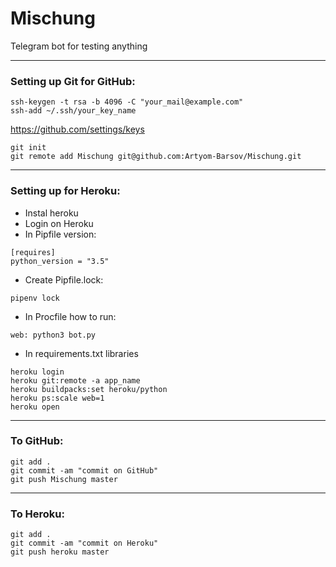 # Mischung
Telegram bot for testing anything

----------------------------------------------------------------------
### Setting up Git for GitHub:
```
ssh-keygen -t rsa -b 4096 -C "your_mail@example.com"
ssh-add ~/.ssh/your_key_name
```
<https://github.com/settings/keys>
```
git init
git remote add Mischung git@github.com:Artyom-Barsov/Mischung.git
```
----------------------------------------------------------------------
### Setting up for Heroku:
- Instal heroku
- Login on Heroku
- In Pipfile version:
```
[requires]
python_version = "3.5"
```
- Create Pipfile.lock:
```
pipenv lock
```
- In Procfile how to run:
```
web: python3 bot.py
```
- In requirements.txt libraries
```
heroku login
heroku git:remote -a app_name
heroku buildpacks:set heroku/python
heroku ps:scale web=1
heroku open
```
----------------------------------------------------------------------
### To GitHub:
```
git add .
git commit -am "commit on GitHub"
git push Mischung master
```
----------------------------------------------------------------------
### To Heroku:
```
git add .
git commit -am "commit on Heroku"
git push heroku master
```
